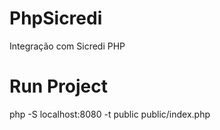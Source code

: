 # PhpSicredi
Integração com Sicredi PHP


# Run Project
php -S localhost:8080 -t public public/index.php
